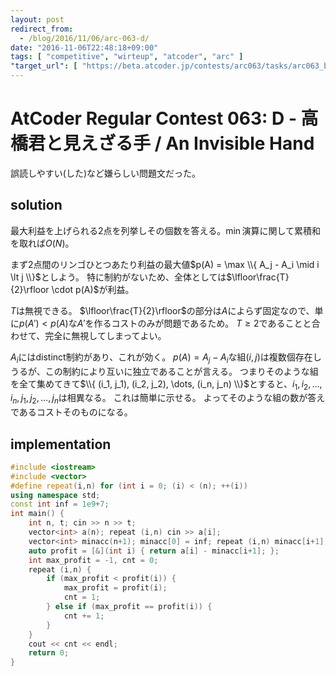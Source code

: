 ```yaml
---
layout: post
redirect_from:
  - /blog/2016/11/06/arc-063-d/
date: "2016-11-06T22:48:18+09:00"
tags: [ "competitive", "wirteup", "atcoder", "arc" ]
"target_url": [ "https://beta.atcoder.jp/contests/arc063/tasks/arc063_b" ]
---
```


# AtCoder Regular Contest 063: D - 高橋君と見えざる手 / An Invisible Hand

誤読しやすい(した)など嫌らしい問題文だった。

## solution

最大利益を上げられる$2$点を列挙しその個数を答える。$\min$演算に関して累積和を取れば$O(N)$。

まず$2$点間のリンゴひとつあたり利益の最大値$p(A) = \max \\{ A_j - A_i \mid i \lt j \\}$としよう。
特に制約がないため、全体としては$\lfloor\frac{T}{2}\rfloor \cdot p(A)$が利益。

$T$は無視できる。
$\lfloor\frac{T}{2}\rfloor$の部分は$A$によらず固定なので、単に$p(A') \lt p(A)$な$A'$を作るコストのみが問題であるため。
$T \ge 2$であることと合わせて、完全に無視してしまってよい。

$A_i$にはdistinct制約があり、これが効く。
$p(A) = A_j - A_i$な組$(i, j)$は複数個存在しうるが、この制約により互いに独立であることが言える。
つまりそのような組を全て集めてきて$\\{ (i_1, j_1), (i_2, j_2), \dots, (i_n, j_n) \\}$とすると、$i_1, i_2, \dots, i_n, j_1, j_2, \dots, j_n$は相異なる。
これは簡単に示せる。
よってそのような組の数が答えであるコストそのものになる。

## implementation

``` c++
#include <iostream>
#include <vector>
#define repeat(i,n) for (int i = 0; (i) < (n); ++(i))
using namespace std;
const int inf = 1e9+7;
int main() {
    int n, t; cin >> n >> t;
    vector<int> a(n); repeat (i,n) cin >> a[i];
    vector<int> minacc(n+1); minacc[0] = inf; repeat (i,n) minacc[i+1] = min(minacc[i], a[i]);
    auto profit = [&](int i) { return a[i] - minacc[i+1]; };
    int max_profit = -1, cnt = 0;
    repeat (i,n) {
        if (max_profit < profit(i)) {
            max_profit = profit(i);
            cnt = 1;
        } else if (max_profit == profit(i)) {
            cnt += 1;
        }
    }
    cout << cnt << endl;
    return 0;
}
```
